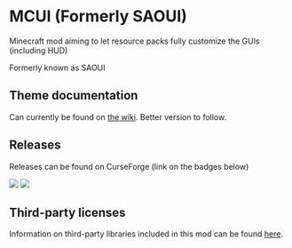 # MCUI (Formerly SAOUI)

Minecraft mod aiming to let resource packs fully customize the GUIs (including HUD)

Formerly known as SAOUI

## Theme documentation

Can currently be found on [the wiki](https://github.com/Bluexin/mcui/wiki/Themes).
Better version to follow.

## Releases

Releases can be found on CurseForge (link on the badges below)

[![](http://cf.way2muchnoise.eu/full_sao-ui_downloads.svg)](https://minecraft.curseforge.com/projects/sao-ui)
[![](http://cf.way2muchnoise.eu/versions/Available%20for%20MC_sao-ui_all.svg)](http://minecraft.curseforge.com/projects/sao-ui)

## Third-party licenses

Information on third-party libraries included in this mod can be found [here](common/src/main/resources/third_party).
